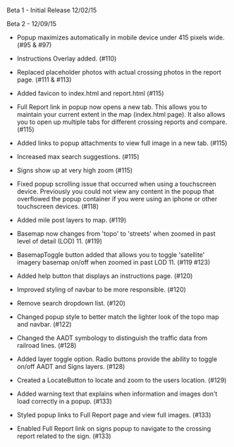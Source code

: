 Beta 1 - Initial Release 12/02/15

Beta 2 - 12/09/15
  - Popup maximizes automatically in mobile device under 415 pixels wide. (#95 & #97)

  - Instructions Overlay added. (#110)

  - Replaced placeholder photos with actual crossing photos in the report page. (#111 & #113)

  - Added favicon to index.html and report.html (#115)
  - Full Report link in popup now opens a new tab. This allows you to maintain your current extent in the map (index.html page). It also allows you to open up multiple tabs for different crossing reports and compare. (#115)
  - Added links to popup attachments to view full image in a new tab. (#115)
  - Increased max search suggestions. (#115)
  - Signs show up at very high zoom (#115)

  - Fixed popup scrolling issue that occurred when using a touchscreen device. Previously you could not view any content in the popup that overflowed the popup container if you were using an iphone or other touchscreen devices. (#118)

  - Added mile post layers to map. (#119)
  - Basemap now changes from 'topo' to 'streets' when zoomed in past level of detail (LOD) 11. (#119)
  - BasemapToggle button added that allows you to toggle 'satellite' imagery basemap on/off when zoomed in past LOD 11. (#119 #123)

  - Added help button that displays an instructions page. (#120)
  - Improved styling of navbar to be more responsible. (#120)
  - Remove search dropdown list. (#120)

  - Changed popup style to better match the lighter look of the topo map and navbar. (#122)

  - Changed the AADT symbology to distinguish the traffic data from railroad lines. (#128)
  - Added layer toggle option. Radio buttons provide the ability to toggle on/off AADT and Signs layers. (#128)

  - Created a LocateButton to locate and zoom to the users location. (#129)

  - Added warning text that explains when information and images don't load correctly in a popup. (#133)
  - Styled popup links to Full Report page and view full images. (#133)
  - Enabled Full Report link on signs popup to navigate to the crossing report related to the sign. (#133)
